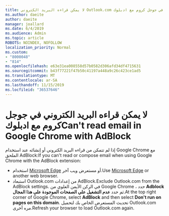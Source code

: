 ```yaml
---
title: لا يمكن قراءه البريد الكتروني Outlook.com في جوجل كروم مع ادبلوك
ms.author: daeite
author: daeite
manager: joallard
ms.date: 6/4/2019
ms.audience: Admin
ms.topic: article
ROBOTS: NOINDEX, NOFOLLOW
localization_priority: Normal
ms.custom:
- "8000048"
- "814"
ms.openlocfilehash: e63e31ea008558d57b0582d306afd34df4715631
ms.sourcegitcommit: b43f77221f47b50c41197a448a9c26c423ce1ad5
ms.translationtype: MT
ms.contentlocale: ar-SA
ms.lasthandoff: 11/15/2019
ms.locfileid: "36537646"
---
```

# <a name="cant-read-email-in-google-chrome-with-adblock"></a><span data-ttu-id="6dab4-102">لا يمكن قراءه البريد الكتروني في جوجل كروم مع ادبلوك</span><span class="sxs-lookup"><span data-stu-id="6dab4-102">Can't read email in Google Chrome with AdBlock</span></span>

<span data-ttu-id="6dab4-103">إذا لم تتمكن من قراءه البريد الكتروني أو إنشائه عند استخدام Google Chrome مع الملحق AdBlock:</span><span class="sxs-lookup"><span data-stu-id="6dab4-103">If you can't read or compose email when using Google Chrome with the AdBlock extension:</span></span>

- <span data-ttu-id="6dab4-104">استخدام [Microsoft Edge](https://go.microsoft.com/fwlink/p/?linkid=2001503&amp;clcid=0x409) أو مستعرض ويب آخر.</span><span class="sxs-lookup"><span data-stu-id="6dab4-104">Use [Microsoft Edge](https://go.microsoft.com/fwlink/p/?linkid=2001503&amp;clcid=0x409) or another web browser.</span></span>
- <span data-ttu-id="6dab4-105">استبعاد Outlook.com من إعدادات AdBlock.</span><span class="sxs-lookup"><span data-stu-id="6dab4-105">Exclude Outlook.com from the AdBlock settings.</span></span> <span data-ttu-id="6dab4-106">في الركن الأيمن العلوي من Google Chrome ، حدد **Adblock** ثم حدد **عدم التشغيل علي الصفحات الموجودة علي هذا المجال**.</span><span class="sxs-lookup"><span data-stu-id="6dab4-106">At the top right corner of Google Chrome, select **AdBlock** and then select **Don't run on pages on this domain**.</span></span> <span data-ttu-id="6dab4-107">تحديث المستعرض الخاص بك لتحميل Outlook.com مره أخرى.</span><span class="sxs-lookup"><span data-stu-id="6dab4-107">Refresh your browser to load Outlook.com again.</span></span>
